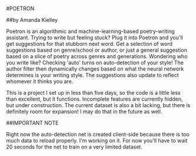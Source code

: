 #POETRON

##by Amanda Kielley

Poetron is an algorithmic and machine-learning-based poetry-writing assistant. Trying to write but feeling stuck? Plug it into Poetron and you'll get suggestions for that stubborn next word. Get a selection of word suggestions based on genre/school or author, or just a general suggestion based on a slice of poetry across genres and generations. 
Wondering who you write like? Checking 'auto' turns on auto-detection of your style! The author filter then dynamically changes based on what the neural network determines is your writing style. The suggestions also update to reflect whomever it thinks you are.

This is a project I set up in less than five days, so the code is a little less than excellent, but it functions. Incomplete features are currently hidden, but under construction.
The current dataset is also a bit lacking, but there is definitely room for expansion! I may do that in the future as well.

##IMPORTANT NOTE

Right now the auto-detection net is created client-side because there is too much data to reload properly. I'm working on it. For now you'll have to wait 20 seconds for the net to train on a very limited dataset.